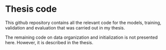 # Thesis code 

This github repository contains all the relevant code for the models, training, validation and evaluation that was carried out in my thesis.

The remaining code on data organization and initialization is not presented here. However, it is described in the thesis. 
